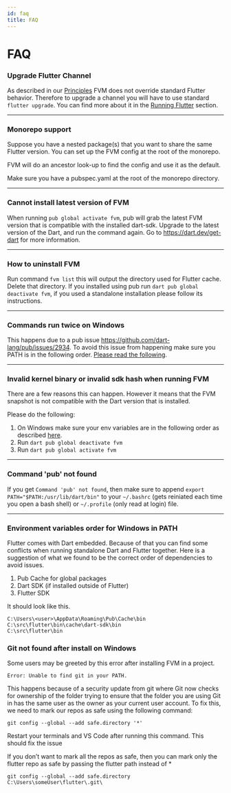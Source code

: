 ```yaml
---
id: faq
title: FAQ
---
```


# FAQ

### Upgrade Flutter Channel

As described in our [Principles](../getting-started/#principles) FVM does not override standard Flutter behavior. Therefore to upgrade a channel you will have to use standard `flutter upgrade`. You can find more about it in the [Running Flutter](../guides/running-flutter) section.

---

### Monorepo support

Suppose you have a nested package(s) that you want to share the same Flutter version. You can set up the FVM config at the root of the monorepo.

FVM will do an ancestor look-up to find the config and use it as the default.

Make sure you have a pubspec.yaml at the root of the monorepo directory.

---

### Cannot install latest version of FVM

When running `pub global activate fvm`, pub will grab the latest FVM version that is compatible with the installed dart-sdk. Upgrade to the latest version of the Dart, and run the command again. Go to https://dart.dev/get-dart for more information.

---

### How to uninstall FVM

Run command `fvm list` this will output the directory used for Flutter cache. Delete that directory.
If you installed using pub run `dart pub global deactivate fvm`, if you used a standalone installation please follow its instructions.

---

### Commands run twice on Windows

This happens due to a pub issue https://github.com/dart-lang/pub/issues/2934. To avoid this issue from happening make sure you PATH is in the following order. [Please read the following](#environment-variables-order-for-windows-in-path).

---

### Invalid kernel binary or invalid sdk hash when running FVM

There are a few reasons this can happen. However it means that the FVM snapshot is not compatible with the Dart version that is installed.

Please do the following:

1. On Windows make sure your env variables are in the following order as described [here](#environment-variables-order-for-windows-in-path).
2. Run `dart pub global deactivate fvm`
3. Run `dart pub global activate fvm`

---

### Command 'pub' not found

If you get `Command 'pub' not found`, then make sure to append `export PATH="$PATH:/usr/lib/dart/bin"` to your `~/.bashrc` (gets reiniated each time you open a bash shell) or `~/.profile` (only read at login) file.

---

### Environment variables order for Windows in PATH

Flutter comes with Dart embedded. Because of that you can find some conflicts when running standalone Dart and Flutter together. Here is a suggestion of what we found to be the correct order of dependencies to avoid issues.

1. Pub Cache for global packages
2. Dart SDK (if installed outside of Flutter)
3. Flutter SDK

It should look like this.

```
C:\Users\<user>\AppData\Roaming\Pub\Cache\bin
C:\src\flutter\bin\cache\dart-sdk\bin
C:\src\flutter\bin
```

### Git not found after install on Windows

Some users may be greeted by this error after installing FVM in a project.

```
Error: Unable to find git in your PATH.
```

This happens because of a security update from git where Git now checks for ownership of the folder trying to ensure that the folder you are using Git in has the same user as the owner as your current user account.
To fix this, we need to mark our repos as safe using the following command:

```
git config --global --add safe.directory '*'
```

Restart your terminals and VS Code after running this command. This should fix the issue

If you don’t want to mark all the repos as safe, then you can mark only the flutter repo as safe by passing the flutter path instead of *

```
git config --global --add safe.directory C:\Users\someUser\flutter\.git\
```
